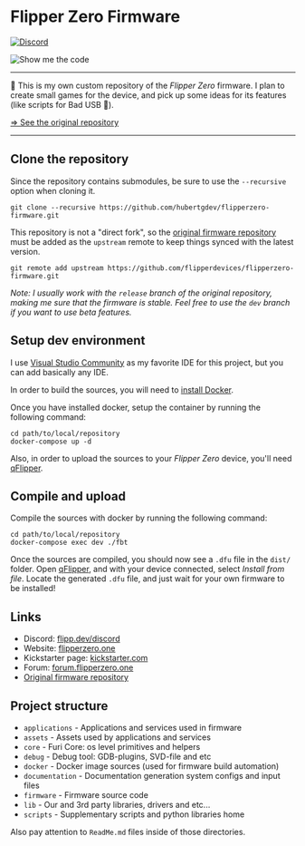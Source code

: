 # Flipper Zero Firmware

[![Discord](https://img.shields.io/discord/740930220399525928.svg?label=&logo=discord&logoColor=ffffff&color=7389D8&labelColor=6A7EC2)](http://flipperzero.one/discord)

![Show me the code](https://habrastorage.org/webt/eo/m0/e4/eom0e4btudte7nrhnyic-laiog0.png)

---

📝 This is my own custom repository of the *Flipper Zero* firmware. I plan to create small games for the device, and pick up some ideas for its features (like scripts for Bad USB 👿).

[=> See the original repository](https://github.com/flipperdevices/flipperzero-firmware)

---

## Clone the repository

Since the repository contains submodules, be sure to use the `--recursive` option when cloning it.

```shell
git clone --recursive https://github.com/hubertgdev/flipperzero-firmware.git
```

This repository is not a "direct fork", so the [original firmware repository](https://github.com/flipperdevices/flipperzero-firmware) must be added as the `upstream` remote to keep things synced with the latest version.

```shell
git remote add upstream https://github.com/flipperdevices/flipperzero-firmware.git
```

*Note: I usually work with the `release` branch of the original repository, making me sure that the firmware is stable. Feel free to use the `dev` branch if you want to use beta features.*

## Setup dev environment

I use [Visual Studio Community](https://visualstudio.microsoft.com/fr/vs/community/) as my favorite IDE for this project, but you can add basically any IDE.

In order to build the sources, you will need to [install Docker](https://www.docker.com/get-started/).

Once you have installed docker, setup the container by running the following command:

```shell
cd path/to/local/repository
docker-compose up -d
```

Also, in order to upload the sources to your *Flipper Zero* device, you'll need [qFlipper](https://flipperzero.one/update).

## Compile and upload

Compile the sources with docker by running the following command:

```shell
cd path/to/local/repository
docker-compose exec dev ./fbt
```

Once the sources are compiled, you should now see a `.dfu` file in the `dist/` folder. Open [qFlipper](https://flipperzero.one/update), and with your device connected, select *Install from file*. Locate the generated `.dfu` file, and just wait for your own firmware to be installed!

## Links

* Discord: [flipp.dev/discord](https://flipp.dev/discord)
* Website: [flipperzero.one](https://flipperzero.one)
* Kickstarter page: [kickstarter.com](https://www.kickstarter.com/projects/flipper-devices/flipper-zero-tamagochi-for-hackers)
* Forum: [forum.flipperzero.one](https://forum.flipperzero.one/)
* [Original firmware repository](https://github.com/flipperdevices/flipperzero-firmware)

## Project structure

- `applications`    - Applications and services used in firmware
- `assets`          - Assets used by applications and services
- `core`            - Furi Core: os level primitives and helpers
- `debug`           - Debug tool: GDB-plugins, SVD-file and etc
- `docker`          - Docker image sources (used for firmware build automation)
- `documentation`   - Documentation generation system configs and input files
- `firmware`        - Firmware source code
- `lib`             - Our and 3rd party libraries, drivers and etc...
- `scripts`         - Supplementary scripts and python libraries home

Also pay attention to `ReadMe.md` files inside of those directories.
